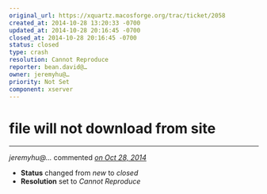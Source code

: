 ```yaml
---
original_url: https://xquartz.macosforge.org/trac/ticket/2058
created_at: 2014-10-28 13:20:33 -0700
updated_at: 2014-10-28 20:16:45 -0700
closed_at: 2014-10-28 20:16:45 -0700
status: closed
type: crash
resolution: Cannot Reproduce
reporter: bean.david@…
owner: jeremyhu@…
priority: Not Set
component: xserver
---
```


file will not download from site
================================





---

*jeremyhu@…* commented *[on Oct 28, 2014](https://xquartz.macosforge.org/trac/ticket/2058#comment:1 "October 28, 2014 at 8:16 PM PDT")*

-   **Status** changed from *new* to *closed*
-   **Resolution** set to *Cannot Reproduce*



